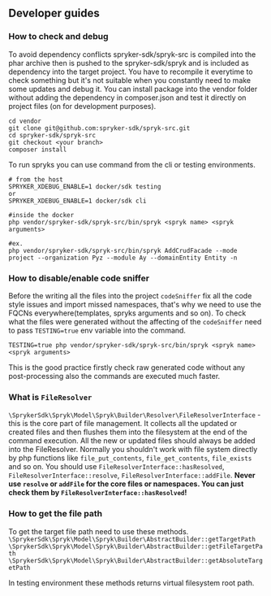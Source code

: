 ## Developer guides

### How to check and debug

To avoid dependency conflicts spryker-sdk/spryk-src is compiled into the phar archive then is pushed to the spryker-sdk/spryk and is included as dependency into the target project.
You have to recompile it everytime to check something but it's not suitable when you constantly need to make some updates and debug it.
You can install package into the vendor folder without adding the dependency in composer.json and test it directly on project files (on for development purposes).
```shell
cd vendor
git clone git@github.com:spryker-sdk/spryk-src.git
cd spryker-sdk/spryk-src
git checkout <your branch>
composer install
```

To run spryks you can use command from the cli or testing environments.
```shell
# from the host
SPRYKER_XDEBUG_ENABLE=1 docker/sdk testing
or
SPRYKER_XDEBUG_ENABLE=1 docker/sdk cli

#inside the docker
php vendor/spryker-sdk/spryk-src/bin/spryk <spryk name> <spryk arguments>

#ex.
php vendor/spryker-sdk/spryk-src/bin/spryk AddCrudFacade --mode project --organization Pyz --module Ay --domainEntity Entity -n
```

### How to disable/enable code sniffer

Before the writing all the files into the project `codeSniffer` fix all the code style issues and import missed namespaces, that's why we need to use the FQCNs everywhere(templates, spryks arguments and so on).
To check what the files were generated without the affecting of the `codeSniffer` need to pass `TESTING=true` env variable into the command.
```shell
TESTING=true php vendor/spryker-sdk/spryk-src/bin/spryk <spryk name> <spryk arguments>
```
This is the good practice firstly check raw generated code without any post-processing also the commands are executed much faster.

### What is `FileResolver`

`\SprykerSdk\Spryk\Model\Spryk\Builder\Resolver\FileResolverInterface` - this is the core part of file management.
It collects all the updated or created files and then flushes them into the filesystem at the end of the command execution.
All the new or updated files should always be added into the FileResolver.
Normally you shouldn't work with file system directly by php functions like `file_put_contents`, `file_get_contents`, `file_exists` and so on.
You should use `FileResolverInterface::hasResolved`, `FileResolverInterface::resolve`, `FileResolverInterface::addFile`.
**Never use `resolve` or `addFile` for the core files or namespaces. You can just check them by `FileResolverInterface::hasResolved`!**

### How to get the file path

To get the target file path need to use these methods.
`\SprykerSdk\Spryk\Model\Spryk\Builder\AbstractBuilder::getTargetPath`
`\SprykerSdk\Spryk\Model\Spryk\Builder\AbstractBuilder::getFileTargetPath`
`\SprykerSdk\Spryk\Model\Spryk\Builder\AbstractBuilder::getAbsoluteTargetPath`

In testing environment these methods returns virtual filesystem root path.





